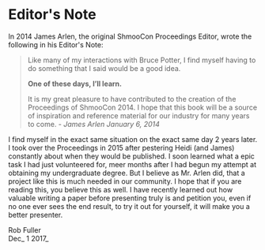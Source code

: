 # Editor's Note

In 2014 James Arlen, the original ShmooCon Proceedings Editor, wrote the following in his Editor's Note:

> Like many of my interactions with Bruce Potter, I find myself having to do something that I said would be a good idea.
>
> **One of these days, I’ll learn.**
>
> It is my great pleasure to have contributed to the creation of the Proceedings of ShmooCon 2014. I hope that this book will be a source of inspiration and reference material for our industry for many years to come. - _James Arlen January 6, 2014_

I find myself in the exact same situation on the exact same day 2 years later. I took over the Proceedings in 2015 after pestering Heidi \(and James\) constantly about when they would be published. I soon learned what a epic task I had just volunteered for, meer months after I had begun my attempt at obtaining my undergraduate degree. But I believe as Mr. Arlen did, that a project like this is much needed in our community. I hope that if you are reading this, you believe this as well. I have recently learned out how valuable writing a paper before presenting truly is and petition you, even if no one ever sees the end result, to try it out for yourself, it will make you a better presenter.

Rob Fuller  
Dec_ 1 2017_

